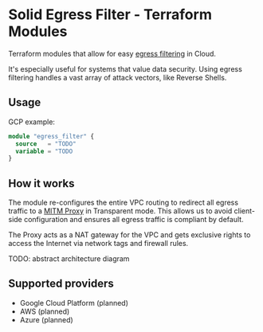 # Solid Egress Filter - Terraform Modules

Terraform modules that allow for easy [egress filtering](https://en.wikipedia.org/wiki/Egress_filtering) in Cloud. 

It's especially useful for systems that value data security. Using egress filtering handles a vast array of attack vectors, like Reverse Shells.

## Usage

GCP example:

```tf
module "egress_filter" {
  source   = "TODO"
  variable = "TODO
}
```

## How it works

The module re-configures the entire VPC routing to redirect all egress traffic to a [MITM Proxy](https://mitmproxy.org/) in Transparent mode.
This allows us to avoid client-side configuration and ensures all egress traffic is compliant by default.

The Proxy acts as a NAT gateway for the VPC and gets exclusive rights to access the Internet via network tags and firewall rules.

TODO: abstract architecture diagram

## Supported providers

* Google Cloud Platform (planned) 
* AWS (planned)
* Azure (planned)
